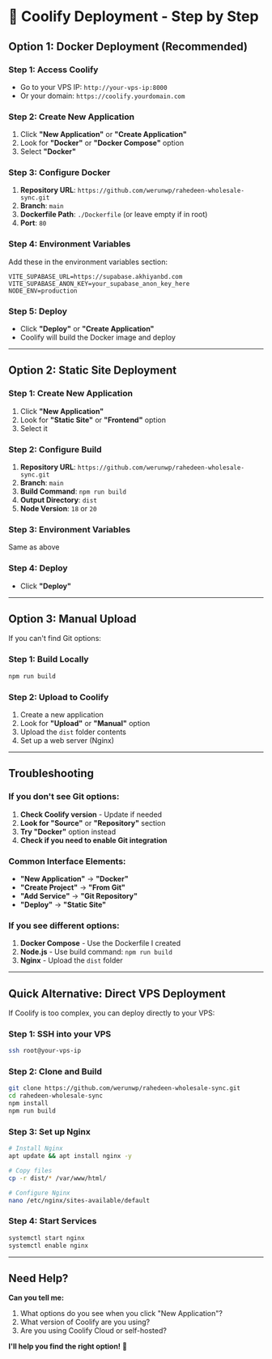 # 🚀 Coolify Deployment - Step by Step

## Option 1: Docker Deployment (Recommended)

### Step 1: Access Coolify
- Go to your VPS IP: `http://your-vps-ip:8000`
- Or your domain: `https://coolify.yourdomain.com`

### Step 2: Create New Application
1. Click **"New Application"** or **"Create Application"**
2. Look for **"Docker"** or **"Docker Compose"** option
3. Select **"Docker"**

### Step 3: Configure Docker
1. **Repository URL**: `https://github.com/werunwp/rahedeen-wholesale-sync.git`
2. **Branch**: `main`
3. **Dockerfile Path**: `./Dockerfile` (or leave empty if in root)
4. **Port**: `80`

### Step 4: Environment Variables
Add these in the environment variables section:
```
VITE_SUPABASE_URL=https://supabase.akhiyanbd.com
VITE_SUPABASE_ANON_KEY=your_supabase_anon_key_here
NODE_ENV=production
```

### Step 5: Deploy
- Click **"Deploy"** or **"Create Application"**
- Coolify will build the Docker image and deploy

---

## Option 2: Static Site Deployment

### Step 1: Create New Application
1. Click **"New Application"**
2. Look for **"Static Site"** or **"Frontend"** option
3. Select it

### Step 2: Configure Build
1. **Repository URL**: `https://github.com/werunwp/rahedeen-wholesale-sync.git`
2. **Branch**: `main`
3. **Build Command**: `npm run build`
4. **Output Directory**: `dist`
5. **Node Version**: `18` or `20`

### Step 3: Environment Variables
Same as above

### Step 4: Deploy
- Click **"Deploy"**

---

## Option 3: Manual Upload

If you can't find Git options:

### Step 1: Build Locally
```bash
npm run build
```

### Step 2: Upload to Coolify
1. Create a new application
2. Look for **"Upload"** or **"Manual"** option
3. Upload the `dist` folder contents
4. Set up a web server (Nginx)

---

## Troubleshooting

### If you don't see Git options:
1. **Check Coolify version** - Update if needed
2. **Look for "Source"** or **"Repository"** section
3. **Try "Docker"** option instead
4. **Check if you need to enable Git integration**

### Common Interface Elements:
- **"New Application"** → **"Docker"**
- **"Create Project"** → **"From Git"**
- **"Add Service"** → **"Git Repository"**
- **"Deploy"** → **"Static Site"**

### If you see different options:
1. **Docker Compose** - Use the Dockerfile I created
2. **Node.js** - Use build command: `npm run build`
3. **Nginx** - Upload the `dist` folder

---

## Quick Alternative: Direct VPS Deployment

If Coolify is too complex, you can deploy directly to your VPS:

### Step 1: SSH into your VPS
```bash
ssh root@your-vps-ip
```

### Step 2: Clone and Build
```bash
git clone https://github.com/werunwp/rahedeen-wholesale-sync.git
cd rahedeen-wholesale-sync
npm install
npm run build
```

### Step 3: Set up Nginx
```bash
# Install Nginx
apt update && apt install nginx -y

# Copy files
cp -r dist/* /var/www/html/

# Configure Nginx
nano /etc/nginx/sites-available/default
```

### Step 4: Start Services
```bash
systemctl start nginx
systemctl enable nginx
```

---

## Need Help?

**Can you tell me:**
1. What options do you see when you click "New Application"?
2. What version of Coolify are you using?
3. Are you using Coolify Cloud or self-hosted?

**I'll help you find the right option!** 🎯
